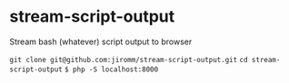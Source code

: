 # stream-script-output
Stream bash (whatever) script output to browser

`git clone git@github.com:jiromm/stream-script-output.git`
`cd stream-script-output`
`$ php -S localhost:8000`
